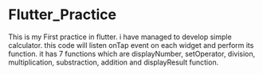 # Flutter_Practice

This is my First practice in flutter. i have managed to develop simple calculator.
this code will listen onTap event on each widget and perform its function.
it has 7 functions which are displayNumber, setOperator, division, multiplication, substraction, addition and
displayResult function.
